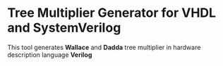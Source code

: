 # Tree Multiplier Generator for VHDL and SystemVerilog

This tool generates **Wallace** and **Dadda** tree multiplier in hardware description language **Verilog**

